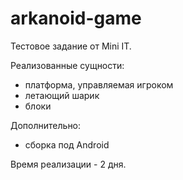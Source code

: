 # arkanoid-game
 
Тестовое задание от Mini IT.

Реализованные сущности:

 * платформа, управляемая игроком
 * летающий шарик
 * блоки

 Дополнительно:

 * сборка под Android

Время реализации - 2 дня.